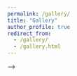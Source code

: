 ```yaml
---
permalink: /gallery/
title: "Gallery"
author_profile: true
redirect_from: 
  - /gallery/
  - /gallery.html
---
```


<style>
  /* simple CSS grid for your images */
  .gallery-grid {
    display: grid;
    grid-template-columns: repeat(auto-fit, minmax(150px, 1fr));
    grid-gap: 1rem;
    margin: 2rem 0;
  }
  .gallery-grid img {
    width: 100%;
    height: auto;
    display: block;
  }
</style>

<!-- <div class="gallery-grid">
  <img src="{{ base_path }}images/photo1.jpg" alt="Photo 1">
  <img src="{{ base_path }}images/photo2.jpg" alt="Photo 2">
  <img src="{{ base_path }}images/photo3.jpg" alt="Photo 3">
  <img src="{{ base_path }}images/photo4.jpg" alt="Photo 4">
  <!-- add as many as you like… -->
</div> -->
